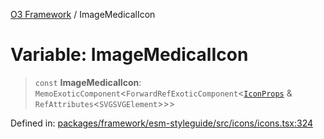 [O3 Framework](../API.md) / ImageMedicalIcon

# Variable: ImageMedicalIcon

> `const` **ImageMedicalIcon**: `MemoExoticComponent`\<`ForwardRefExoticComponent`\<[`IconProps`](../type-aliases/IconProps.md) & `RefAttributes`\<`SVGSVGElement`\>\>\>

Defined in: [packages/framework/esm-styleguide/src/icons/icons.tsx:324](https://github.com/its-kios09/openmrs-esm-core/blob/main/packages/framework/esm-styleguide/src/icons/icons.tsx#L324)
